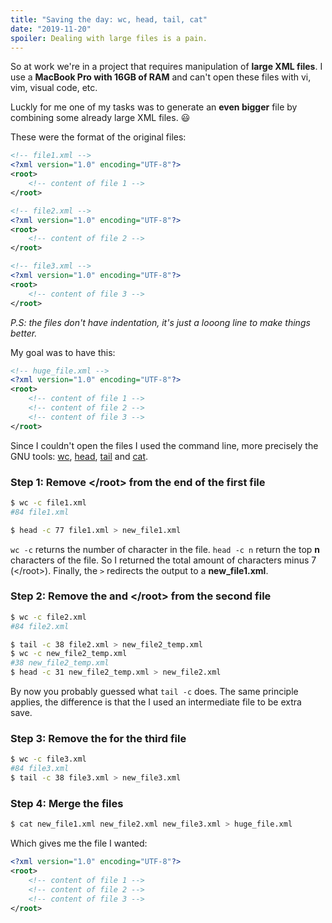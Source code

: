 ```yaml
---
title: "Saving the day: wc, head, tail, cat"
date: "2019-11-20"
spoiler: Dealing with large files is a pain.
---
```


So at work we're in a project that requires manipulation of **large XML files**. I use a **MacBook Pro with 16GB of RAM** and can't open these files with vi, vim, visual code, etc.

Luckly for me one of my tasks was to generate an **even bigger** file by combining some already large XML files. 😃

These were the format of the original files:

```xml
<!-- file1.xml -->
<?xml version="1.0" encoding="UTF-8"?>
<root>
    <!-- content of file 1 -->
</root>

<!-- file2.xml -->
<?xml version="1.0" encoding="UTF-8"?>
<root>
    <!-- content of file 2 -->
</root>

<!-- file3.xml -->
<?xml version="1.0" encoding="UTF-8"?>
<root>
    <!-- content of file 3 -->
</root>
```

_P.S: the files don't have indentation, it's just a looong line to make things better._

My goal was to have this:

```xml
<!-- huge_file.xml -->
<?xml version="1.0" encoding="UTF-8"?>
<root>
    <!-- content of file 1 -->
    <!-- content of file 2 -->
    <!-- content of file 3 -->
</root>
```

Since I couldn't open the files I used the command line, more precisely the GNU tools: [wc](https://linux.die.net/man/1/wc), [head](https://linux.die.net/man/1/head), [tail](https://linux.die.net/man/1/tail) and [cat](https://linux.die.net/man/1/cat).

### Step 1: Remove \</root> from the end of the first file

```bash
$ wc -c file1.xml
#84 file1.xml

$ head -c 77 file1.xml > new_file1.xml
```

`wc -c` returns the number of character in the file. `head -c n` return the top **n** characters of the file. So I returned the total amount of characters minus 7 (\</root>). Finally, the `>` redirects the output to a **new_file1.xml**.

### Step 2: Remove the <?xml...?> and \</root> from the second file

```bash
$ wc -c file2.xml
#84 file2.xml

$ tail -c 38 file2.xml > new_file2_temp.xml
$ wc -c new_file2_temp.xml
#38 new_file2_temp.xml
$ head -c 31 new_file2_temp.xml > new_file2.xml
```

By now you probably guessed what `tail -c` does. The same principle applies, the difference is that the I used an intermediate file to be extra save.

### Step 3: Remove the <?xml ...?> for the third file

```bash
$ wc -c file3.xml
#84 file3.xml
$ tail -c 38 file3.xml > new_file3.xml
```

### Step 4: Merge the files

```bash
$ cat new_file1.xml new_file2.xml new_file3.xml > huge_file.xml
```

Which gives me the file I wanted:

```xml
<?xml version="1.0" encoding="UTF-8"?>
<root>
    <!-- content of file 1 -->
    <!-- content of file 2 -->
    <!-- content of file 3 -->
</root>
```
